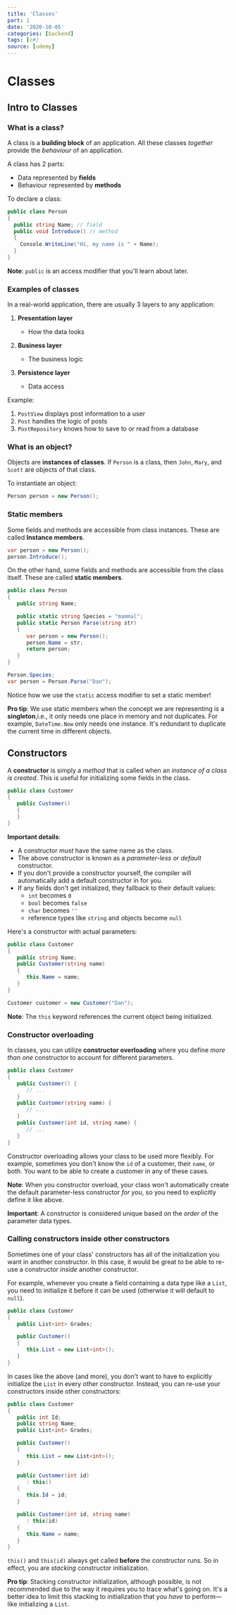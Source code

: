 ```yaml
---
title: 'Classes'
part: 1
date: '2020-10-05'
categories: [backend]
tags: [c#]
source: [udemy]
---
```


# Classes

## Intro to Classes

### What is a class?

A class is a **building block** of an application. All these classes _together_ provide the _behaviour_ of an application.

A class has 2 parts:

- Data represented by **fields**
- Behaviour represented by **methods**

To declare a class:

```cs
public class Person
{
  public string Name; // field
  public void Introduce() // method
  {
    Console.WriteLine("Hi, my name is " + Name);
  }
}
```

**Note**: `public` is an access modifier that you'll learn about later.

### Examples of classes

In a real-world application, there are usually 3 layers to any application:

1. **Presentation layer**

   - How the data looks

2. **Business layer**

   - The business logic

3. **Persistence layer**
   - Data access

Example:

1. `PostView` displays post information to a user
2. `Post` handles the logic of posts
3. `PostRepository` knows how to save to or read from a database

### What is an object?

Objects are **instances of classes**. If `Person` is a class, then `John`, `Mary`, and `Scott` are objects of that class.

To instantiate an object:

```cs
Person person = new Person();
```

### Static members

Some fields and methods are accessible from class instances. These are called **Instance members**.

```cs
var person = new Person();
person.Introduce();
```

On the other hand, some fields and methods are accessible from the class itself. These are called **static members**.

```cs
public class Person
{
   public string Name;

   public static string Species = "mammal";
   public static Person Parse(string str)
   {
      var person = new Person();
      person.Name = str;
      return person;
   }
}

Person.Species;
var person = Person.Parse("Dan");
```

Notice how we use the `static` access modifier to set a static member!

**Pro tip**: We use static members when the concept we are representing is a **singleton**,i.e., it only needs one place in memory and not duplicates. For example, `DateTime.Now` only needs one instance. It's redundant to duplicate the current time in different objects.

## Constructors

A **constructor** is simply a _method_ that is called when an _instance of a class is created_. This is useful for initializing some fields in the class.

```cs
public class Customer
{
   public Customer()
   {
   }
}
```

**Important details**:

- A constructor _must_ have the same name as the class.
- The above constructor is known as a _parameter-less_ or _default_ constructor.
- If you don't provide a constructor yourself, the compiler will automatically add a default constructor in for you.
- If any fields don't get initialized, they fallback to their default values:
  - `int` becomes `0`
  - `bool` becomes `false`
  - `char` becomes `''`
  - reference types like `string` and objects become `null`

Here's a constructor with actual parameters:

```cs
public class Customer
{
   public string Name;
   public Customer(string name)
   {
      this.Name = name;
   }
}

Customer customer = new Customer("Dan");
```

**Note**: The `this` keyword references the current object being initialized.

### Constructor overloading

In classes, you can utilize **constructor overloading** where you define _more than one_ constructor to account for different parameters.

```cs
public class Customer
{
   public Customer() {
      // ...
   }
   public Customer(string name) {
      // ...
   }
   public Customer(int id, string name) {
      // ...
   }
}
```

Constructor overloading allows your class to be used more flexibly. For example, sometimes you don't know the `id` of a customer, their `name`, or both. You want to be able to create a customer in any of these cases.

**Note**: When you constructor overload, your class won't automatically create the default parameter-less constructor _for you_, so you need to explicitly define it like above.

**Important**: A constructor is considered unique based on the _order_ of the parameter data types.

### Calling constructors inside other constructors

Sometimes one of your class' constructors has all of the initialization you want in another constructor. In this case, it would be great to be able to re-use a constructor _inside_ another constructor.

For example, whenever you create a field containing a data type like a `List`, you need to initialize it before it can be used (otherwise it will default to `null`).

```cs
public class Customer
{
   public List<int> Grades;

   public Customer()
   {
      this.List = new List<int>();
   }
}
```

In cases like the above (and more), you don't want to have to explicitly initialize the `List` in every other constructor. Instead, you can re-use your constructors inside other constructors:

```cs
public class Customer
{
   public int Id;
   public string Name;
   public List<int> Grades;

   public Customer()
   {
      this.List = new List<int>();
   }

   public Customer(int id)
      : this()
   {
      this.Id = id;
   }

   public Customer(int id, string name)
      : this(id)
   {
      this.Name = name;
   }
}
```

`this()` and `this(id)` always get called **before** the constructor runs. So in effect, you are _stacking_ constructor initialization.

**Pro tip**: Stacking constructor initialization, although possible, is not recommended due to the way it requires you to trace what's going on. It's a better idea to limit this stacking to initialization that you _have_ to perform—like initializing a `List`.
